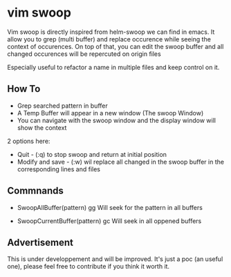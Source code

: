 vim swoop
=========

Vim swoop is directly inspired from helm-swoop we can find in emacs.
It allow you to grep (multi buffer) and replace occurence while seeing the context of occurences.
On top of that, you can edit the swoop buffer and all changed occurences will be repercuted on origin files

Especially useful to refactor a name in multiple files and keep control on it.


How To
------
* Grep searched pattern in buffer
* A Temp Buffer will appear in a new window (The swoop Window)
* You can navigate with the swoop window and the display window will show the context

2 options here:
* Quit - (:q) to stop swoop and return at initial position
* Modify and save - (:w) wil replace all changed in the swoop buffer in the corresponding lines and files



Commnands
---------
* SwoopAllBuffer(pattern)  <Leader>gg
Will seek for the pattern in all buffers

* SwoopCurrentBuffer(pattern)  <Leaded>gc
Will seek in all oppened buffers



Advertisement
-------------
This is under developpement and will be improved. It's just a poc (an useful one), please feel free to contribute if you think it worth it.

